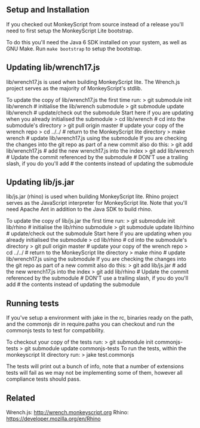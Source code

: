 Setup and Installation
----------------------
If you checked out MonkeyScript from source instead of a release you'll need to
first setup the MonkeyScript Lite bootstrap.

To do this you'll need the Java 6 SDK installed on your system, as well as GNU Make.
Run `make bootstrap` to setup the bootstrap.




Updating lib/wrench17.js
------------------------
lib/wrench17.js is used when building MonkeyScript lite.
The Wrench.js project serves as the majority of MonkeyScript's stdlib.

To update the copy of lib/wrench17.js the first time run:
    > git submodule init lib/wrench # initialise the lib/wrench submodule
    > git submodule update lib/wrench # update/check out the submodule
Start here if you are updating when you already initialised the submodule
    > cd lib/wrench           # cd into the submodule's directory
    > git pull origin master  # update your copy of the wrench repo
    > cd ../../               # return to the MonkeyScript lite directory
    > make wrench             # update lib/wrench17.js using the submodule
If you are checking the changes into the git repo as part of a new commit also do this:
    > git add lib/wrench17.js # add the new wrench17.js into the index
    > git add lib/wrench      # Update the commit referenced by the submodule
                              # DON'T use a trailing slash, if you do you'll add
                              # the contents instead of updating the submodule

Updating lib/js.jar
-------------------
lib/js.jar (rhino) is used when building MonkeyScript lite.
Rhino project serves as the JavaScript interpreter for MonkeyScript lite.
Note that you'll need Apache Ant in addition to the Java SDK to build rhino.

To update the copy of lib/js.jar the first time run:
    > git submodule init lib/rhino   # initialise the lib/rhino submodule
    > git submodule update lib/rhino # update/check out the submodule
Start here if you are updating when you already initialised the submodule
    > cd lib/rhino                   # cd into the submodule's directory
    > git pull origin master         # update your copy of the wrench repo
    > cd ../../                      # return to the MonkeyScript lite directory
    > make rhino                     # update lib/wrench17.js using the submodule
If you are checking the changes into the git repo as part of a new commit also do this:
    > git add lib/js.jar             # add the new wrench17.js into the index
    > git add lib/rhino              # Update the commit referenced by the submodule
                                     # DON'T use a trailing slash, if you do you'll add
                                     # the contents instead of updating the submodule

Running tests
-------------
If you've setup a environment with jake in the rc, binaries ready on the path,
and the commonjs dir in require.paths you can checkout and run the commonjs tests
to test for compatibility.

To checkout your copy of the tests run:
    > git submodule init commonjs-tests
    > git submodule update commonjs-tests
To run the tests, within the monkeyscript lit directory run:
    > jake test.commonjs

The tests will print out a bunch of info, note that a number of extensions tests
will fail as we may not be implementing some of them, however all compliance tests should pass.

Related
-------
Wrench.js: http://wrench.monkeyscript.org
Rhino: https://developer.mozilla.org/en/Rhino

